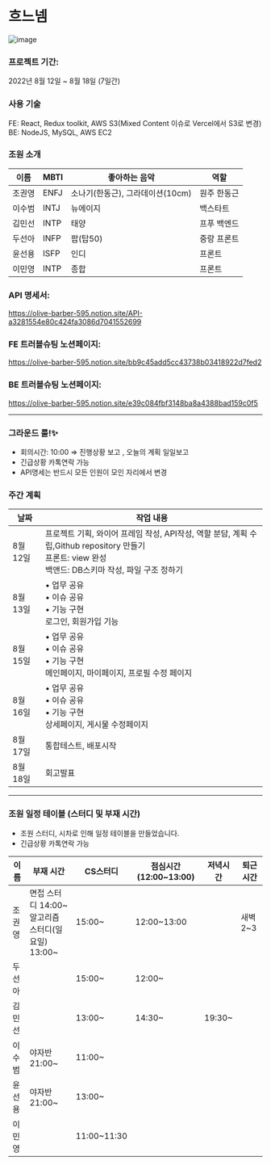 # 흐느넴
![image](https://user-images.githubusercontent.com/94776135/194789281-8be05555-4f89-457b-abcf-6166d52fd739.png)

### 프로젝트 기간: 
2022년 8월 12일 ~ 8월 18일 (7일간)

### 사용 기술
FE: React, Redux toolkit, AWS S3(Mixed Content 이슈로 Vercel에서 S3로 변경)  
BE: NodeJS, MySQL, AWS EC2 

### 조원 소개
| 이름 | MBTI | 좋아하는 음악 | 역할 |
| --- | --- | --- | --- |
| 조권영 | ENFJ | 소나기(한동근), 그라데이션(10cm) | 원주 한동근 |
| 이수범 | INTJ | 뉴에이지 | 백스타트 |
| 김민선 | INTP | 태양 | 프푸 백엔드 |
| 두선아 | INFP | 팝(탑50) | 중랑 프론트 |
| 윤선용 | ISFP | 인디 | 프론트 |
| 이민영 | INTP | 종합  | 프론트 |

### API 명세서: 
https://olive-barber-595.notion.site/API-a3281554e80c424fa3086d7041552699

### FE 트러블슈팅 노션페이지: 
https://olive-barber-595.notion.site/bb9c45add5cc43738b03418922d7fed2

### BE 트러블슈팅 노션페이지: 
https://olive-barber-595.notion.site/e39c084fbf3148ba8a4388bad159c0f5

---

### 그라운드 룰!✨
- 회의시간: 10:00 ⇒ 진행상황 보고 , 오늘의 계획 일일보고
- 긴급상황 카톡연락 가능
- API명세는 반드시 모든 인원이 모인 자리에서 변경


### 주간 계획
| 날짜 | 작업 내용 |
| --- | --- |
| 8월 12일 | 프로젝트 기획, 와이어 프레임 작성, API작성, 역할 분담, 계획 수립,Github repository 만들기 </br> 프론트: view 완성 </br> 백앤드: DB스키마 작성, 파일 구조 정하기 |
| 8월 13일 | • 업무 공유 </br> • 이슈 공유 </br> • 기능 구현 </br> 로그인, 회원가입 기능 |
| 8월 15일 | • 업무 공유 </br> • 이슈 공유</br> • 기능 구현 </br> 메인페이지, 마이페이지, 프로필 수정 페이지 |
| 8월 16일 | • 업무 공유</br> • 이슈 공유</br> • 기능 구현</br> 상세페이지, 게시물 수정페이지 |
| 8월 17일 | 통합테스트, 배포시작 |
| 8월 18일 | 회고발표 |

---

### 조원 일정 테이블 (스터디 및 부재 시간)
- 조원 스터디, 시차로 인해 일정 테이블을 만들었습니다.
- 긴급상황 카톡연락 가능

| 이름 | 부재 시간 | CS스터디 | 점심시간(12:00~13:00) | 저녁시간 | 퇴근시간 |
| --- | --- | --- | --- | --- | --- |
| 조권영 | 면접 스터디 14:00~ </br> 알고리즘 스터디(일요일) 13:00~ | 15:00~ | 12:00~13:00 |  | 새벽 2~3 |
| 두선아 |  | 15:00~ | 12:00~ |  |  |
| 김민선 |  | 13:00~ | 14:30~ | 19:30~ |  |
| 이수범 | 야자반 21:00~ | 11:00~ |  |  |  |
| 윤선용 | 야자반 21:00~ | 13:00~ |  |  |  |
| 이민영 |  | 11:00~11:30 |  |  |  |
